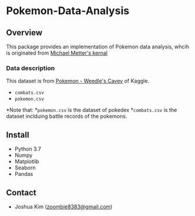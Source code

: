 # Pokemon-Data-Analysis

## Overview

This package provides an implementation of Pokemon data analysis, whcih is originated from [Michael Metter's kernal](https://www.kaggle.com/mmetter/pokemon-data-analysis-tutorial/notebook)

### Data description
This dataset is from [Pokemon - Weedle's Cavev]() of Kaggle. 
 - ```combats.csv```
 - ```pokemon.csv```
 
 *Note that: 
  *```pokemon.csv``` is the dataset of pokedex
  *```combats.csv``` is the dataset inclduing battle records of the pokemons. 
  
  ## Install
  * Python 3.7
  * Numpy
  * Matplotlib
  * Seaborn
  * Pandas
  
  ## Contact
  
  - Joshua Kim (zoombie8383@gmail.com)
  
